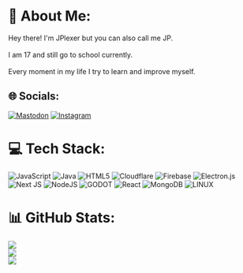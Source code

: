 # 💫 About Me:
Hey there! I'm JPlexer but you can also call me JP.<br><br>I am 17 and still go to school currently.<br><br>Every moment in my life I try to learn and improve myself.


## 🌐 Socials:
[![Mastodon](https://img.shields.io/badge/Mastodon-blueviolet.svg?logo=mastodon&logoColor=white&style=for-the-badge)](https://social.lol/@jplexer) [![Instagram](https://img.shields.io/badge/Instagram-%23E4405F.svg?logo=Instagram&logoColor=white&style=for-the-badge)](https://instagram.com/jplexr)

# 💻 Tech Stack:
![JavaScript](https://img.shields.io/badge/javascript-%23323330.svg?style=for-the-badge&logo=javascript&logoColor=%23F7DF1E) ![Java](https://img.shields.io/badge/java-%23ED8B00.svg?style=for-the-badge&logo=java&logoColor=white) ![HTML5](https://img.shields.io/badge/html5-%23E34F26.svg?style=for-the-badge&logo=html5&logoColor=white) ![Cloudflare](https://img.shields.io/badge/Cloudflare-F38020?style=for-the-badge&logo=Cloudflare&logoColor=white) ![Firebase](https://img.shields.io/badge/firebase-%23039BE5.svg?style=for-the-badge&logo=firebase) ![Electron.js](https://img.shields.io/badge/Electron-191970?style=for-the-badge&logo=Electron&logoColor=white) ![Next JS](https://img.shields.io/badge/Next-black?style=for-the-badge&logo=next.js&logoColor=white) ![NodeJS](https://img.shields.io/badge/node.js-6DA55F?style=for-the-badge&logo=node.js&logoColor=white) ![GODOT](https://img.shields.io/badge/godot-3582bb.svg?style=for-the-badge&logo=godot-engine&logoColor=white) ![React](https://img.shields.io/badge/react-%2320232a.svg?style=for-the-badge&logo=react&logoColor=%2361DAFB) ![MongoDB](https://img.shields.io/badge/MongoDB-%234ea94b.svg?style=for-the-badge&logo=mongodb&logoColor=white) ![LINUX](https://img.shields.io/badge/Linux-FCC624?style=for-the-badge&logo=linux&logoColor=black)
# 📊 GitHub Stats:
![](https://github-readme-stats.vercel.app/api?username=jplexer&theme=dark&hide_border=false&include_all_commits=false&count_private=false)<br/>
![](https://github-readme-streak-stats.herokuapp.com/?user=jplexer&theme=dark&hide_border=false)<br/>
![](https://github-readme-stats.vercel.app/api/top-langs/?username=jplexer&theme=dark&hide_border=false&include_all_commits=false&count_private=false&layout=compact)

<!-- Proudly created with GPRM ( https://gprm.itsvg.in ) -->
